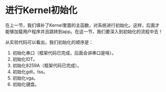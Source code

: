 # 进行Kernel初始化

在上一节，我们填补了Kernel里面的主函数，对系统进行初始化。这样，后面才能够加载用户程序并且跳转到app。在这一节，我们要深入到初始化的流程中去！

从实验代码可以看出，我们初始化的顺序是：

1. 初始化串口（框架代码已完成，后面会讲串口是啥）。
2. 初始化IDT。
3. 初始化8259A（框架代码已完成）。
4. 初始化gdt，tss。
5. 初始化vga。
6. 初始化键盘。
